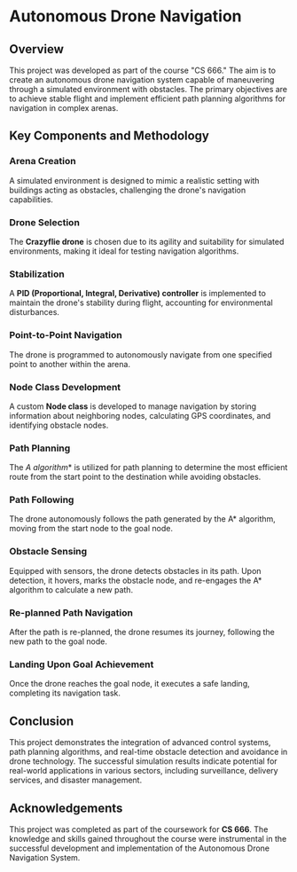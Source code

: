 # Autonomous Drone Navigation

## Overview
This project was developed as part of the course "CS 666." The aim is to create an autonomous drone navigation system capable of maneuvering through a simulated environment with obstacles. The primary objectives are to achieve stable flight and implement efficient path planning algorithms for navigation in complex arenas.

## Key Components and Methodology

### Arena Creation
A simulated environment is designed to mimic a realistic setting with buildings acting as obstacles, challenging the drone's navigation capabilities.

### Drone Selection
The **Crazyflie drone** is chosen due to its agility and suitability for simulated environments, making it ideal for testing navigation algorithms.

### Stabilization
A **PID (Proportional, Integral, Derivative) controller** is implemented to maintain the drone's stability during flight, accounting for environmental disturbances.

### Point-to-Point Navigation
The drone is programmed to autonomously navigate from one specified point to another within the arena.

### Node Class Development
A custom **Node class** is developed to manage navigation by storing information about neighboring nodes, calculating GPS coordinates, and identifying obstacle nodes.

### Path Planning
The **A* algorithm** is utilized for path planning to determine the most efficient route from the start point to the destination while avoiding obstacles.

### Path Following
The drone autonomously follows the path generated by the A* algorithm, moving from the start node to the goal node.

### Obstacle Sensing
Equipped with sensors, the drone detects obstacles in its path. Upon detection, it hovers, marks the obstacle node, and re-engages the A* algorithm to calculate a new path.

### Re-planned Path Navigation
After the path is re-planned, the drone resumes its journey, following the new path to the goal node.

### Landing Upon Goal Achievement
Once the drone reaches the goal node, it executes a safe landing, completing its navigation task.

## Conclusion
This project demonstrates the integration of advanced control systems, path planning algorithms, and real-time obstacle detection and avoidance in drone technology. The successful simulation results indicate potential for real-world applications in various sectors, including surveillance, delivery services, and disaster management.

## Acknowledgements
This project was completed as part of the coursework for **CS 666**. The knowledge and skills gained throughout the course were instrumental in the successful development and implementation of the Autonomous Drone Navigation System.
